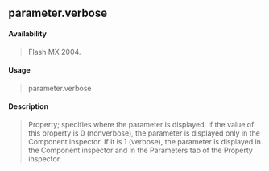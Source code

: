 ## parameter.verbose

#### Availability

> Flash MX 2004.

#### Usage

> parameter.verbose

#### Description

> Property; specifies where the parameter is displayed. If the value of this property is 0 (nonverbose), the parameter is displayed only in the Component inspector. If it is 1 (verbose), the parameter is displayed in the Component inspector and in the Parameters tab of the Property inspector.
